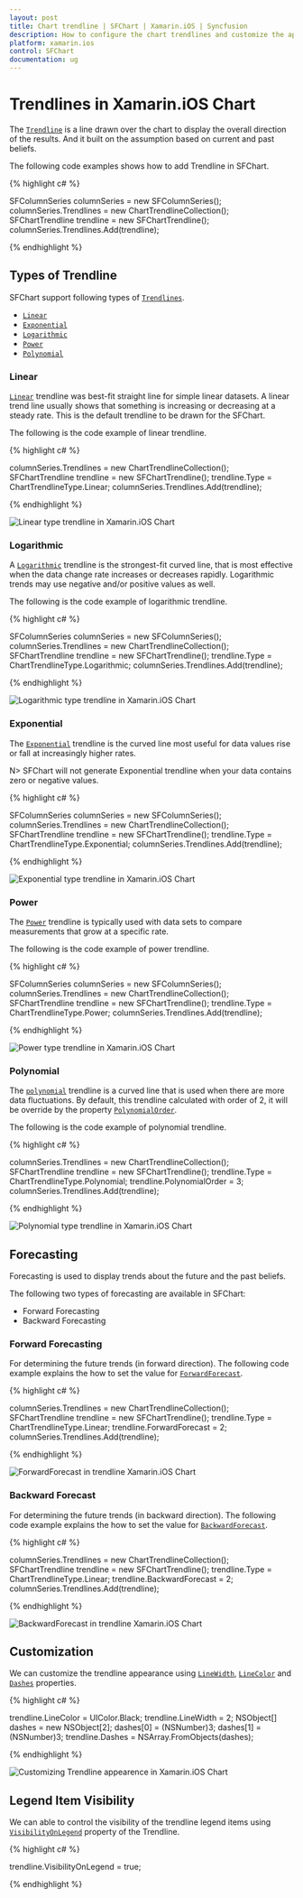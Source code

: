 ```yaml
---
layout: post
title: Chart trendline | SFChart | Xamarin.iOS | Syncfusion
description: How to configure the chart trendlines and customize the appearance of the trendlines in Xamarin.iOS Chart.
platform: xamarin.ios
control: SFChart
documentation: ug
---
```


# Trendlines in Xamarin.iOS Chart

The [`Trendline`]() is a line drawn over the chart to display the overall direction of the results. And it built on the assumption based on current and past beliefs. 

The following code examples shows how to add Trendline in SFChart.

{% highlight c# %} 

SFColumnSeries columnSeries = new SFColumnSeries();
columnSeries.Trendlines = new ChartTrendlineCollection();
SFChartTrendline trendline = new SFChartTrendline();
columnSeries.Trendlines.Add(trendline);

{% endhighlight %}

## Types of Trendline

SFChart support following types of [`Trendlines`]().

* [`Linear`]()
* [`Exponential`]()
* [`Logarithmic`]()
* [`Power`]()
* [`Polynomial`]()


### Linear

[`Linear`]() trendline was best-fit straight line for simple linear datasets. A linear trend line usually shows that something is increasing or decreasing at a steady rate. This is the default trendline to be drawn for the SFChart.

The following is the code example of linear trendline.

{% highlight c# %}

columnSeries.Trendlines = new ChartTrendlineCollection();
SFChartTrendline trendline = new SFChartTrendline();
trendline.Type = ChartTrendlineType.Linear;
columnSeries.Trendlines.Add(trendline);

{% endhighlight %}

![Linear type trendline in Xamarin.iOS Chart](trendline_images/trendline_linear.png)

### Logarithmic

A [`Logarithmic`]() trendline is the strongest-fit curved line, that is most effective when the data change rate increases or decreases rapidly. Logarithmic trends may use negative and/or positive values as well. 

The following is the code example of logarithmic trendline.

{% highlight c# %}

SFColumnSeries columnSeries = new SFColumnSeries();
columnSeries.Trendlines = new ChartTrendlineCollection();
SFChartTrendline trendline = new SFChartTrendline();
trendline.Type = ChartTrendlineType.Logarithmic;
columnSeries.Trendlines.Add(trendline);

{% endhighlight %}

![Logarithmic type trendline in Xamarin.iOS Chart](trendline_images/trendline_Logarithmic.png)

### Exponential

The [`Exponential`]() trendline is the curved line most useful for data values rise or fall at increasingly higher rates.

N> SFChart will not generate Exponential trendline when your data contains zero or negative values. 

{% highlight c# %}

SFColumnSeries columnSeries = new SFColumnSeries();
columnSeries.Trendlines = new ChartTrendlineCollection();
SFChartTrendline trendline = new SFChartTrendline();
trendline.Type = ChartTrendlineType.Exponential;
columnSeries.Trendlines.Add(trendline);

{% endhighlight %}

![Exponential type trendline in Xamarin.iOS Chart](trendline_images/trendline_Exponential.png)

### Power

The [`Power`]() trendline is typically used with data sets to compare measurements that grow at a specific rate.

The following is the code example of power trendline.

{% highlight c# %}

SFColumnSeries columnSeries = new SFColumnSeries();
columnSeries.Trendlines = new ChartTrendlineCollection();
SFChartTrendline trendline = new SFChartTrendline();
trendline.Type = ChartTrendlineType.Power;
columnSeries.Trendlines.Add(trendline);

{% endhighlight %}

![Power type trendline in Xamarin.iOS Chart](trendline_images/trendline_Power.png)

### Polynomial

The [`polynomial`]() trendline is a curved line that is used when there are more data fluctuations. By default, this trendline calculated with order of 2, it will be override by the property [`PolynomialOrder`]().

The following is the code example of polynomial trendline.

{% highlight c# %}

columnSeries.Trendlines = new ChartTrendlineCollection();
SFChartTrendline trendline = new SFChartTrendline();
trendline.Type = ChartTrendlineType.Polynomial;
trendline.PolynomialOrder = 3;
columnSeries.Trendlines.Add(trendline);

{% endhighlight %}

![Polynomial type trendline in Xamarin.iOS Chart](trendline_images/trendline_Polynomial.png)

## Forecasting

Forecasting is used to display trends about the future and the past beliefs.

The following two types of forecasting are available in SFChart:

* Forward Forecasting
* Backward Forecasting

### Forward Forecasting

For determining the future trends (in forward direction). The 
following code example explains the how to set the value for [`ForwardForecast`]().

{% highlight c# %}

columnSeries.Trendlines = new ChartTrendlineCollection();
SFChartTrendline trendline = new SFChartTrendline();
trendline.Type = ChartTrendlineType.Linear;
trendline.ForwardForecast = 2;
columnSeries.Trendlines.Add(trendline);

{% endhighlight %}

![ForwardForecast in trendline Xamarin.iOS Chart](trendline_images/trendline_Forward.png)

### Backward Forecast

For determining the future trends (in backward direction). The following code example explains the how to set the value for [`BackwardForecast`]().

{% highlight c# %}

columnSeries.Trendlines = new ChartTrendlineCollection();
SFChartTrendline trendline = new SFChartTrendline();
trendline.Type = ChartTrendlineType.Linear;
trendline.BackwardForecast = 2;
columnSeries.Trendlines.Add(trendline);

{% endhighlight %}

![BackwardForecast in trendline Xamarin.iOS Chart](trendline_images/trendline_Backward.png)

## Customization

We can customize the trendline appearance using [`LineWidth`](), [`LineColor`]() and [`Dashes`]() properties. 

{% highlight c# %}

trendline.LineColor = UIColor.Black;
trendline.LineWidth = 2;
NSObject[] dashes = new NSObject[2];
dashes[0] = (NSNumber)3;
dashes[1] = (NSNumber)3;
trendline.Dashes = NSArray.FromObjects(dashes);

{% endhighlight %}

![Customizing Trendline appearence in Xamarin.iOS Chart](trendline_images/trendline_customizing.png)

## Legend Item Visibility

We can able to control the visibility of the trendline legend items using [`VisibilityOnLegend`]() property of the Trendline.

{% highlight c# %}

trendline.VisibilityOnLegend = true;

{% endhighlight %}
